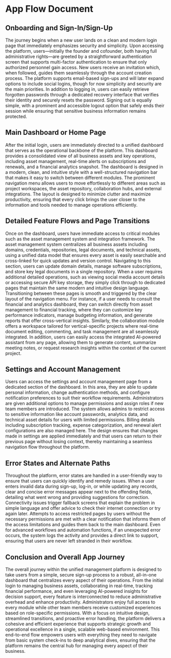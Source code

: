 # App Flow Document

## Onboarding and Sign-In/Sign-Up

The journey begins when a new user lands on a clean and modern login page that immediately emphasizes security and simplicity. Upon accessing the platform, users—initially the founder and cofounder, both having full administrative rights—are greeted by a straightforward authentication screen that supports multi-factor authentication to ensure that only authorized personnel gain access. New users receive an invitation which, when followed, guides them seamlessly through the account creation process. The platform supports email-based sign-ups and will later expand options to include social logins, though for now simplicity and security are the main priorities. In addition to logging in, users can easily retrieve forgotten passwords through a dedicated recovery interface that verifies their identity and securely resets the password. Signing out is equally simple, with a prominent and accessible logout option that safely ends their session while ensuring that sensitive business information remains protected.

## Main Dashboard or Home Page

After the initial login, users are immediately directed to a unified dashboard that serves as the operational backbone of the platform. This dashboard provides a consolidated view of all business assets and key operations, including asset management, real-time alerts on subscriptions and renewals, and a financial analytics snapshot. The dashboard is designed in a modern, clean, and intuitive style with a well-structured navigation bar that makes it easy to switch between different modules. The prominent navigation menu allows users to move effortlessly to different areas such as project workspaces, the asset repository, collaboration hubs, and external integrations. The layout is designed to minimize clutter and maximize productivity, ensuring that every click brings the user closer to the information and tools needed to manage operations efficiently.

## Detailed Feature Flows and Page Transitions

Once on the dashboard, users have immediate access to critical modules such as the asset management system and integration framework. The asset management system centralizes all business assets including domains, credentials, repositories, legal documents, and technical assets, using a unified data model that ensures every asset is easily searchable and cross-linked for quick updates and version control. Navigating to this section, users can update domain details, manage software subscriptions, and store key legal documents in a single repository. When a user requires additional detailed operations, such as viewing social media account details or accessing secure API key storage, they simply click through to dedicated pages that maintain the same modern and intuitive design language. Transitioning between these pages is smooth and triggered by the clear layout of the navigation menu. For instance, if a user needs to consult the financial and analytics dashboard, they can switch directly from asset management to financial tracking, where they can customize key performance indicators, manage budgeting information, and generate reports that offer cross-vertical insights. Similarly, the collaboration module offers a workspace tailored for vertical-specific projects where real-time document editing, commenting, and task management are all seamlessly integrated. In addition, users can easily access the integrated AI-powered assistant from any page, allowing them to generate content, summarize meeting notes, or request research insights within the context of the current project.

## Settings and Account Management

Users can access the settings and account management page from a dedicated section of the dashboard. In this area, they are able to update personal information, change authentication methods, and configure notification preferences to suit their workflow requirements. Administrators are given additional options to manage permissions and assign roles if new team members are introduced. The system allows admins to restrict access to sensitive information like account passwords, analytics data, and technical asset details for users with limited permissions. Billing details including subscription tracking, expense categorization, and renewal alert configurations are also managed here. The design ensures that changes made in settings are applied immediately and that users can return to their previous page without losing context, thereby maintaining a seamless navigation flow throughout the platform.

## Error States and Alternate Paths

Throughout the platform, error states are handled in a user-friendly way to ensure that users can quickly identify and remedy issues. When a user enters invalid data during sign-up, log-in, or while updating any records, clear and concise error messages appear next to the offending fields, detailing what went wrong and providing suggestions for correction. Connectivity issues trigger fallback screens that explain the problem in simple language and offer advice to check their internet connection or try again later. Attempts to access restricted pages by users without the necessary permissions are met with a clear notification that informs them of the access limitations and guides them back to the main dashboard. Even for advanced workflows and automation functions, if an unexpected error occurs, the system logs the activity and provides a direct link to support, ensuring that users are never left stranded in their workflow.

## Conclusion and Overall App Journey

The overall journey within the unified management platform is designed to take users from a simple, secure sign-up process to a robust, all-in-one dashboard that centralizes every aspect of their operations. From the initial login to managing business assets, collaborating in real-time, tracking financial performance, and even leveraging AI-powered insights for decision support, every feature is interconnected to reduce administrative overhead and enhance productivity. Administrators enjoy full access to every module while other team members receive customized experiences based on role-specific permissions. With a focus on intuitive design, streamlined transitions, and proactive error handling, the platform delivers a cohesive and efficient experience that supports strategic growth and operational excellence in a single, scalable web-based environment. This end-to-end flow empowers users with everything they need to navigate from basic system check-ins to deep analytical dives, ensuring that the platform remains the central hub for managing every aspect of their business.
